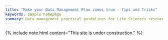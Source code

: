 ```yaml
---
title: "Make your Data Management Plan comes true - Tips and Tricks"
keywords: sample homepage
summary: Data management practical guidelines for Life Sciences researchers.
---
```


{% include note.html content="This site is under construction." %}

